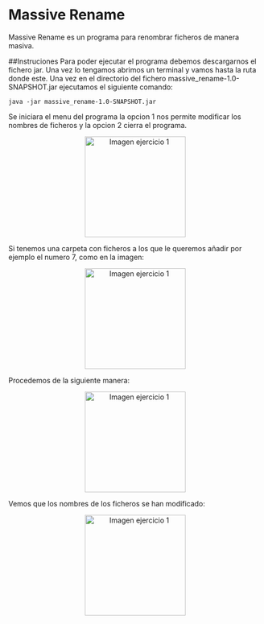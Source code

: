 # Massive Rename
Massive Rename es un programa para renombrar ficheros de manera masiva.

##Instruciones
Para poder ejecutar el programa debemos descargarnos el fichero jar. Una vez lo tengamos abrimos un terminal y vamos hasta la ruta donde este. Una vez en el directorio del fichero massive_rename-1.0-SNAPSHOT.jar ejecutamos el siguiente comando:

`java -jar massive_rename-1.0-SNAPSHOT.jar`

Se iniciara el menu del programa la opcion 1 nos permite modificar los nombres de ficheros y la opcion 2 cierra el programa.

<p align="center">
<img 
src="https://raw.githubusercontent.com/rodrimmbdev/massive_rename/develop/imgs/img_2.png"
alt="Imagen ejercicio 1"
height="200"
/>
</p>

Si tenemos una carpeta con ficheros a los que le queremos añadir por ejemplo el numero 7, como en la imagen:
<p align="center">
<img 
src="https://raw.githubusercontent.com/rodrimmbdev/massive_rename/develop/imgs/img_1.png"
alt="Imagen ejercicio 1"
height="200"
/>
</p>

Procedemos de la siguiente manera:

<p align="center">
<img 
src="https://raw.githubusercontent.com/rodrimmbdev/massive_rename/develop/imgs/img_3.png"
alt="Imagen ejercicio 1"
height="200"
/>
</p>

Vemos que los nombres de los ficheros se han modificado:

<p align="center">
<img 
src="https://raw.githubusercontent.com/rodrimmbdev/massive_rename/develop/imgs/img_4.png"
alt="Imagen ejercicio 1"
height="200"
/>
</p>